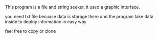 This program is a file and string seeker, it used a graphic interface.

you need txt file becuase data is starage there and the program take data inside to 
deploy information in easy way

feel free to copy or clone
